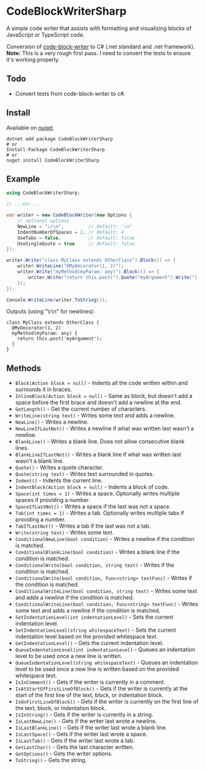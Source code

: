 # CodeBlockWriterSharp

A simple code writer that assists with formatting and visualizing blocks of JavaScript or TypeScript code.

Conversion of [code-block-writer](https://github.com/dsherret/code-block-writer) to C# (.net standard and .net framework). **Note:** This is a very rough first pass. I need to convert the tests to ensure it's working properly.

## Todo

* Convert tests from code-block-writer to c#.

## Install

Available on [nuget](https://www.nuget.org/packages/CodeBlockWriterSharp/).

```
dotnet add package CodeBlockWriterSharp
# or
Install-Package CodeBlockWriterSharp
# or
nuget install CodeBlockWriterSharp
```

## Example

```csharp
using CodeBlockWriterSharp;

// ...etc...

var writer = new CodeBlockWriter(new Options {
    // optional options
    NewLine = "\r\n",         // default: "\n"
    IndentNumberOfSpaces = 2, // default: 4
    UseTabs = false,          // default: false
    UseSingleQuote = true     // default: false
});

writer.Write("class MyClass extends OtherClass").Block(() => {
    writer.WriteLine("@MyDecorator(1, 2)");
    writer.Write("myMethod(myParam: any)").Block(() => {
        writer.Write("return this.post(").Quote("myArgument").Write(");");
    });
});

Console.WriteLine(writer.ToString());
```

Outputs (using "\r\n" for newlines):

```text
class MyClass extends OtherClass {
  @MyDecorator(1, 2)
  myMethod(myParam: any) {
    return this.post('myArgument');
  }
}
```

## Methods

* `Block(Action block = null)` - Indents all the code written within and surrounds it in braces.
* `InlineBlock(Action block = null)` - Same as block, but doesn't add a space before the first brace and doesn't add a newline at the end.
* `GetLength()` - Get the current number of characters.
* `WriteLine(string text)` - Writes some text and adds a newline.
* `NewLine()` - Writes a newline.
* `NewLineIfLastNot()` - Writes a newline if what was written last wasn't a newline.
* `BlankLine()` - Writes a blank line. Does not allow consecutive blank lines.
* `BlankLineIfLastNot()` - Writes a blank line if what was written last wasn't a blank line.
* `Quote()` - Writes a quote character.
* `Quote(string text)` - Writes text surrounded in quotes.
* `Indent()` - Indents the current line.
* `IndentBlock(Action block = null)` - Indents a block of code.
* `Space(int times = 1)` - Writes a space. Optionally writes multiple spaces if providing a number.
* `SpaceIfLastNot()` - Writes a space if the last was not a space.
* `Tab(int times = 1)` - Writes a tab. Optionally writes multiple tabs if providing a number.
* `TabIfLastNot()` - Writes a tab if the last was not a tab.
* `Write(string text)` - Writes some text.
* `ConditionalNewLine(bool condition)` - Writes a newline if the condition is matched.
* `ConditionalBlankLine(bool condition)` - Writes a blank line if the condition is matched.
* `ConditionalWrite(bool condition, string text)` - Writes if the condition is matched.
* `ConditionalWrite(bool condition, Func<string> textFunc)` - Writes if the condition is matched.
* `ConditionalWriteLine(bool condition, string text)` - Writes some text and adds a newline if the condition is matched.
* `ConditionalWriteLine(bool condition, Func<string> textFunc)` - Writes some text and adds a newline if the condition is matched.
* `SetIndentationLevel(int indentationLevel)` - Sets the current indentation level.
* `SetIndentationLevel(string whitespaceText)` - Sets the current indentation level based on the provided whitespace text.
* `GetIndentationLevel()` - Gets the current indentation level.
* `QueueIndentationLevel(int indentationLevel)` - Queues an indentation level to be used once a new line is written.
* `QueueIndentationLevel(string whitespaceText)` - Queues an indentation level to be used once a new line is written based on the provided whitespace text.
* `IsInComment()` - Gets if the writer is currently in a comment.
* `IsAtStartOfFirstLineOfBlock()` - Gets if the writer is currently at the start of the first line of the text, block, or indentation block.
* `IsOnFirstLineOfBlock()` - Gets if the writer is currently on the first line of the text, block, or indentation block.
* `IsInString()` - Gets if the writer is currently in a string.
* `IsLastNewLine()` - Gets if the writer last wrote a newline.
* `IsLastBlankLine()` - Gets if the writer last wrote a blank line.
* `IsLastSpace()` - Gets if the writer last wrote a space.
* `IsLastTab()` - Gets if the writer last wrote a tab.
* `GetLastChar()` - Gets the last character written.
* `GetOptions()` - Gets the writer options.
* `ToString()` - Gets the string.
